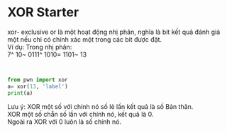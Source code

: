 # XOR Starter  

xor- exclusive or là một hoạt động nhị phân, nghĩa là bit kết quả đánh giá một nếu chỉ có chính xác một trong các bit được đặt.  
Ví dụ: Trong nhị phân:  
7^ 10~ 0111^ 1010= 1101~ 13
```Python


from pwn import xor
a= xor(13, 'label')
print(a)


```  
Lưu ý: XOR một số với chính nó số lẻ lần kết quả là số Bản thân.  
XOR một số chẵn số lần với chính nó, kết quả là 0.  
Ngoài ra XOR với 0 luôn là số chính nó.  
